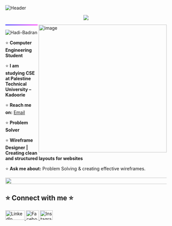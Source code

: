 
![Header](https://capsule-render.vercel.app/api?type=waving&color=timeGradient&height=222&section=header&text=Hi,%20I'm%20Hadi%20Badran!%20%F0%9F%91%8B&fontSize=45&width=1000&fontColor=ffffff)


<p align="center">
  <img src="https://readme-typing-svg.herokuapp.com?font=Courier+New&size=35&duration=2500&pause=1200&color=00FFFF&center=true&vCenter=true&width=1000&lines=👋👋👋👋">
</p>

<img align="right" alt="image" width="400" src="https://cdn.dribbble.com/users/730703/screenshots/6581243/avento.gif">

<hr style="border: none; height: 2px; background: linear-gradient(to right, #00f, #f0f);">



<p align="left">
  <img src="https://komarev.com/ghpvc/?username=Hadi-Badran&label=Profile%20Views&color=0e75b6&style=flat" alt="Hadi-Badran" />
</p>


⭐ **Computer Engineering Student**

⭐ **I am studying CSE at Palestine Technical University – Kadoorie** 

⭐ **Reach me on:** [Email](mailto:hadibadran1212@gmail.com)

⭐ **Problem Solver**

⭐ **Wireframe Designer | Creating clean and structured layouts for websites**

⭐ **Ask me about:** Problem Solving & creating effective wireframes.  

</h2> <img src="al.gif" width="1100px" height="20px">
 
## ⭐ Connect with me ⭐

<a href="https://www.linkedin.com/in/hadi-badran-315872305/">
  <img src="https://upload.wikimedia.org/wikipedia/commons/0/01/LinkedIn_Logo.svg" alt="LinkedIn" width="60" height="30">
</a>
<a href="https://www.facebook.com/hadi.badran.7528/">
  <img src="https://upload.wikimedia.org/wikipedia/commons/5/51/Facebook_f_logo_%282019%29.svg" alt="Facebook" width="40" height="30">
</a>
<a href="https://www.instagram.com/hadibadran1212/">
  <img src="https://upload.wikimedia.org/wikipedia/commons/a/a5/Instagram_icon.png" alt="Instagram" width="40" height="30">
</a>

 
